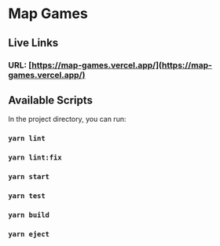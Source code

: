 # Map Games

## Live Links

### URL: [https://map-games.vercel.app/](https://map-games.vercel.app/)

## Available Scripts

In the project directory, you can run:

### `yarn lint`

### `yarn lint:fix`

### `yarn start`

### `yarn test`

### `yarn build`

### `yarn eject`
